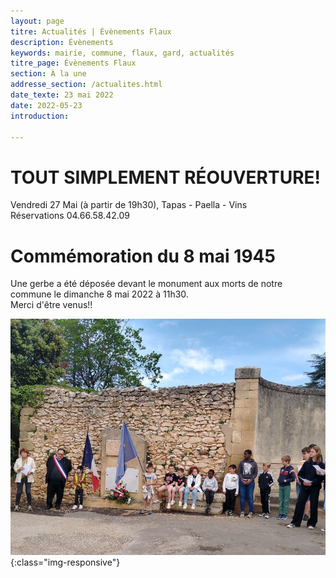 ```yaml
---
layout: page
titre: Actualités | Évènements Flaux
description: Évènements
keywords: mairie, commune, flaux, gard, actualités
titre_page: Évènements Flaux
section: À la une
addresse_section: /actualites.html
date_texte: 23 mai 2022
date: 2022-05-23
introduction: 

---
```


# TOUT SIMPLEMENT RÉOUVERTURE!<br>
Vendredi 27 Mai (à partir de 19h30), Tapas - Paella - Vins <br>
Réservations 04.66.58.42.09<br>

# Commémoration du 8 mai 1945

Une gerbe a été déposée devant le  monument aux morts de notre commune le dimanche 8 mai 2022 à 11h30.<br>
Merci d'être venus!!


![8 mai 2022](/assets/images/8mai22.jpeg){:class="img-responsive"}




